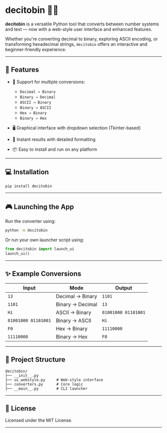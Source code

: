
# decitobin 🧒🔢

**decitobin** is a versatile Python tool that converts between number systems and text — now with a web-style user interface and enhanced features.

Whether you're converting decimal to binary, exploring ASCII encoding, or transforming hexadecimal strings, `decitobin` offers an interactive and beginner-friendly experience.

---

## 🌟 Features

- 🧠 Support for multiple conversions:
  - `Decimal → Binary`
  - `Binary → Decimal`
  - `ASCII → Binary`
  - `Binary → ASCII`
  - `Hex → Binary`
  - `Binary → Hex`

- 🖥️ Graphical interface with dropdown selection (Tkinter-based)
- 🚀 Instant results with detailed formatting
- 📦 Easy to install and run on any platform

---

## 💻 Installation

```bash
pip install decitobin
```

---

## 🎮 Launching the App

Run the converter using:

```bash
python -m decitobin
```

Or run your own launcher script using:

```python
from decitobin import launch_ui
launch_ui()
```

---

## ✨ Example Conversions

| Input | Mode | Output |
|-------|------|--------|
| `13` | Decimal → Binary | `1101`  
| `1101` | Binary → Decimal | `13`  
| `Hi` | ASCII → Binary | `01001000 01101001`  
| `01001000 01101001` | Binary → ASCII | `Hi`  
| `F0` | Hex → Binary | `11110000`  
| `11110000` | Binary → Hex | `F0`  

---

## 📁 Project Structure

```plaintext
decitobin/
├── __init__.py
├── ui_webstyle.py     # Web-style interface
├── converters.py      # Core logic
├── __main__.py        # CLI launcher
```

---

## 📄 License

Licensed under the MIT License.

---
